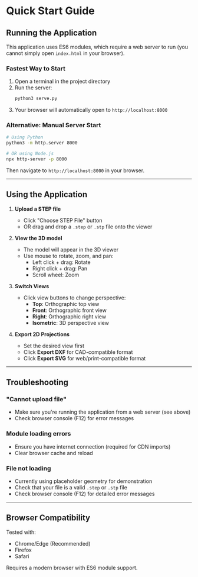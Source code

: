 # Quick Start Guide

## Running the Application

This application uses ES6 modules, which require a web server to run (you cannot simply open `index.html` in your browser).

### Fastest Way to Start

1. Open a terminal in the project directory
2. Run the server:
   ```bash
   python3 serve.py
   ```
3. Your browser will automatically open to `http://localhost:8000`

### Alternative: Manual Server Start

```bash
# Using Python
python3 -m http.server 8000

# OR using Node.js
npx http-server -p 8000
```

Then navigate to `http://localhost:8000` in your browser.

---

## Using the Application

1. **Upload a STEP file**
   - Click "Choose STEP File" button
   - OR drag and drop a `.step` or `.stp` file onto the viewer

2. **View the 3D model**
   - The model will appear in the 3D viewer
   - Use mouse to rotate, zoom, and pan:
     - Left click + drag: Rotate
     - Right click + drag: Pan
     - Scroll wheel: Zoom

3. **Switch Views**
   - Click view buttons to change perspective:
     - **Top**: Orthographic top view
     - **Front**: Orthographic front view
     - **Right**: Orthographic right view
     - **Isometric**: 3D perspective view

4. **Export 2D Projections**
   - Set the desired view first
   - Click **Export DXF** for CAD-compatible format
   - Click **Export SVG** for web/print-compatible format

---

## Troubleshooting

### "Cannot upload file"
- Make sure you're running the application from a web server (see above)
- Check browser console (F12) for error messages

### Module loading errors
- Ensure you have internet connection (required for CDN imports)
- Clear browser cache and reload

### File not loading
- Currently using placeholder geometry for demonstration
- Check that your file is a valid `.step` or `.stp` file
- Check browser console (F12) for detailed error messages

---

## Browser Compatibility

Tested with:
- Chrome/Edge (Recommended)
- Firefox
- Safari

Requires a modern browser with ES6 module support.
